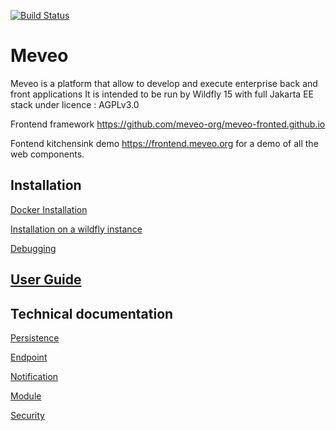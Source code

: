 [![Build Status](https://travis-ci.org/meveo-org/meveo.svg?branch=master)](https://travis-ci.org/meveo-org/meveo)

# Meveo

Meveo is a platform that allow to develop and execute enterprise back and front applications
It is intended to be run by Wildfly 15 with full Jakarta EE stack under licence : AGPLv3.0

Frontend framework  https://github.com/meveo-org/meveo-fronted.github.io

Fontend kitchensink demo https://frontend.meveo.org for a demo of all the web components.

## Installation

[Docker Installation](./docker/README.md)

[Installation on a wildfly instance](./WILDFLY_INSTALL.md)

[Debugging](https://github.com/meveo-org/meveo/blob/master/documentation/DEBUGGING.md)

## [User Guide](https://github.com/meveo-org/meveo/tree/master/documentation/userguide)

## Technical documentation

[Persistence](https://github.com/meveo-org/meveo/tree/master/meveo-api/src/main/java/org/meveo/api/persistence)

[Endpoint](https://github.com/meveo-org/meveo/tree/master/meveo-admin/ejbs/src/main/java/org/meveo/service/technicalservice/endpoint)

[Notification](https://github.com/meveo-org/meveo/tree/master/meveo-admin/ejbs/src/main/java/org/meveo/service/notification)

[Module](https://github.com/meveo-org/meveo/tree/master/meveo-api/src/main/java/org/meveo/api/module)

[Security](./meveo-model/src/main/java/org/meveo/security/README.md)
